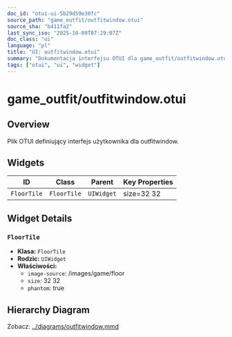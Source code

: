 ```yaml
---
doc_id: "otui-ui-5b29d59e30fc"
source_path: "game_outfit/outfitwindow.otui"
source_sha: "b411fa2"
last_sync_iso: "2025-10-09T07:29:07Z"
doc_class: "ui"
language: "pl"
title: "UI: outfitwindow.otui"
summary: "Dokumentacja interfejsu OTUI dla game_outfit/outfitwindow.otui"
tags: ["otui", "ui", "widget"]
---
```


# game_outfit/outfitwindow.otui

## Overview

Plik OTUI definiujący interfejs użytkownika dla outfitwindow.

## Widgets

| ID | Class | Parent | Key Properties |
|----|-------|--------|----------------|
| `FloorTile` | `FloorTile` | `UIWidget` | size=32 32 |

## Widget Details

### `FloorTile`

- **Klasa:** `FloorTile`
- **Rodzic:** `UIWidget`
- **Właściwości:**
  - `image-source`: /images/game/floor
  - `size`: 32 32
  - `phantom`: true

## Hierarchy Diagram

Zobacz: [../diagrams/outfitwindow.mmd](../diagrams/outfitwindow.mmd)
